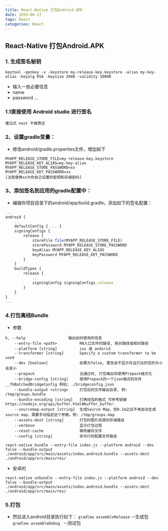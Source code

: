 ```yaml
---
title: React-Native 打包Android.APK
date: 2019-06-17
tags: React
categories: React
---
```




## React-Native 打包Android.APK

### 1. 生成签名秘钥
```
keytool -genkey -v -keystore my-release-key.keystore -alias my-key-alias -keyalg RSA -keysize 2048 -validity 10000
```
- 输入一些必要信息
- name
- password
  ...

### 1.1直接使用 Android studio 进行签名

`傻瓜式 next 不做赘述`

### 2、设置gradle变量：
- 修改android/gradle.properties文件，增加如下
```shell
MYAPP_RELEASE_STORE_FILE=my-release-key.keystore
MYAPP_RELEASE_KEY_ALIAS=my-key-alias
MYAPP_RELEASE_STORE_PASSWORD=xx
MYAPP_RELEASE_KEY_PASSWORD=xx
[注意替换xx为你自己设置的密钥和存储密码]
```
### 3、添加签名到应用的gradle配置中：
- 编辑你项目目录下的android/app/build.gradle，添加如下的签名配置：

```js
...
android {
    ...
    defaultConfig { ... }
    signingConfigs {
        release {
            storeFile file(MYAPP_RELEASE_STORE_FILE)
            storePassword MYAPP_RELEASE_STORE_PASSWORD
            keyAlias MYAPP_RELEASE_KEY_ALIAS
            keyPassword MYAPP_RELEASE_KEY_PASSWORD
        }
    }
    buildTypes {
        release {
            ...
            signingConfig signingConfigs.release
        }
    }
}
...

```

### 4.打包离线Bundle
- 参数
```
h, --help                   输出如何使用的信息
    --entry-file <path>          RN入口文件的路径, 绝对路径或相对路径
    --platform [string]          ios 或 andorid
    --transformer [string]       Specify a custom transformer to be used
    --dev [boolean]              如果为false, 警告会不显示并且打出的包的大小会变小
    --prepack                    当通过时, 打包输出将使用Prepack格式化
    --bridge-config [string]     使用Prepack的一个json格式的文件__fbBatchedBridgeConfig 例如: ./bridgeconfig.json
    --bundle-output <string>     打包后的文件输出目录, 例: /tmp/groups.bundle
    --bundle-encoding [string]   打离线包的格式 可参考链接https://nodejs.org/api/buffer.html#buffer_buffer.
    --sourcemap-output [string]  生成Source Map，但0.14之后不再自动生成source map，需要手动指定这个参数。例: /tmp/groups.map
    --assets-dest [string]       打包时图片资源的存储路径
    --verbose                    显示打包过程
    --reset-cache                移除缓存文件
    --config [string]            命令行的配置文件路径
```

```
react-native bundle --entry-file index.js --platform android --dev false --bundle-output ./android/app/src/main/assets/index.android.bundle --assets-dest ./android/app/src/main/res/
```

- 安卓的
```
react-native unbundle --entry-file index.js --platform android --dev false --bundle-output ./android/app/src/main/assets/index.android.bundle --assets-dest ./android/app/src/main/res/

```

### 5.打包
- 然后进入android目录执行如下：
  `gradlew assembleRelease` --生成包
  `gradlew assembleDebug ` --测试包